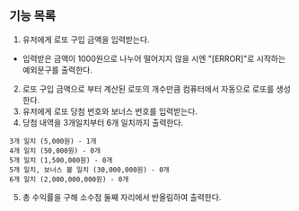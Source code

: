 ## 기능 목록

1. 유저에게 로또 구입 금액을 입력받는다.

- 입력받은 금액이 1000원으로 나누어 떨어지지 않을 시엔 "[ERROR]"로 시작하는 예외문구를 출력한다.

2. 로또 구입 금액으로 부터 계산된 로또의 개수만큼 컴퓨터에서 자동으로 로또를 생성한다.
3. 유저에게 로또 당첨 번호와 보너스 번호를 입력받는다.
4. 당첨 내역을 3개일치부터 6개 일치까지 출력한다.

```
3개 일치 (5,000원) - 1개
4개 일치 (50,000원) - 0개
5개 일치 (1,500,000원) - 0개
5개 일치, 보너스 볼 일치 (30,000,000원) - 0개
6개 일치 (2,000,000,000원) - 0개
```

5. 총 수익률을 구해 소수점 둘째 자리에서 반올림하여 출력한다.
